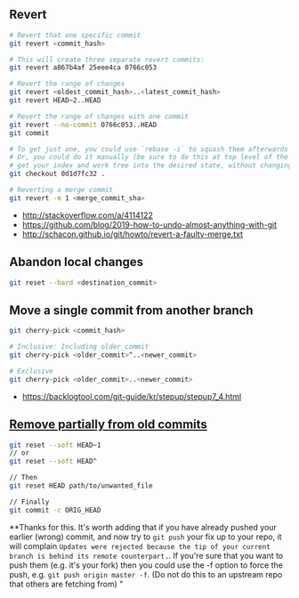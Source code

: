 ## Revert
```bash
# Revert that one specific commit
git revert <commit_hash>

# This will create three separate revert commits:
git revert a867b4af 25eee4ca 0766c053

# Revert the range of changes
git revert <oldest_commit_hash>..<latest_commit_hash>
git revert HEAD~2..HEAD

# Revert the range of changes with one commit
git revert --no-commit 0766c053..HEAD
git commit

# To get just one, you could use `rebase -i` to squash them afterwards
# Or, you could do it manually (be sure to do this at top level of the repo)
# get your index and work tree into the desired state, without changing HEAD:
git checkout 0d1d7fc32 .

# Reverting a merge commit
git revert -m 1 <merge_commit_sha>
```
* http://stackoverflow.com/a/4114122
* https://github.com/blog/2019-how-to-undo-almost-anything-with-git
* http://schacon.github.io/git/howto/revert-a-faulty-merge.txt

## Abandon local changes
```bash
git reset --hard <destination_commit>
```

## Move a single commit from another branch
```bash
git cherry-pick <commit_hash>

# Inclusive: Including older_commit
git cherry-pick <older_commit>^..<newer_commit>

# Exclusive
git cherry-pick <older_commit>..<newer_commit>
```
* https://backlogtool.com/git-guide/kr/stepup/stepup7_4.html

## [Remove partially from old commits](http://stackoverflow.com/a/15321456)
```bash
git reset --soft HEAD~1
// or
git reset --soft HEAD^

// Then
git reset HEAD path/to/unwanted_file

// Finally
git commit -c ORIG_HEAD  
```
**Thanks for this. It's worth adding that if you have already pushed your earlier (wrong) commit, and now try to `git push` your fix up to your repo, it will complain `Updates were rejected because the tip of your current branch is behind its remote counterpart.`. If you're sure that you want to push them (e.g. it's your fork) then you could use the -f option to force the push, e.g. `git push origin master -f`. (Do not do this to an upstream repo that others are fetching from) "
##
```bash

```

##
```bash

```

##
```bash

```

##
```bash

```

##
```bash

```

##
```bash

```

##
```bash

```

##
```bash

```

##
```bash

```

##
```bash

```

##
```bash

```

##
```bash

```
